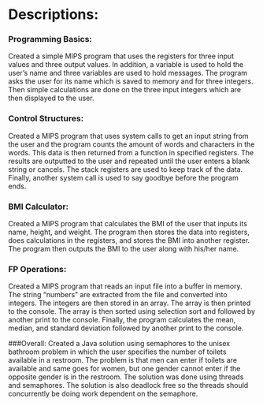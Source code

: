 # Descriptions: 

### Programming Basics:
Created a simple MIPS program that uses the registers for three input values and three output values. In addition, a variable is used to hold the user’s name and three variables are used to hold messages. The program asks the user for its name which is saved to memory and for three integers. Then simple calculations are done on the three input integers which are then displayed to the user.

### Control Structures:
Created a MIPS program that uses system calls to get an input string from the user and the program counts the amount of words and characters in the words. This data is then returned from a function in specified registers. The results are outputted to the user and repeated until the user enters a blank string or cancels. The stack registers are used to keep track of the data. Finally, another system call is used to say goodbye before the program ends.

### BMI Calculator:
Created a MIPS program that calculates the BMI of the user that inputs its name, height, and weight. The program then stores the data into registers, does calculations in the registers, and stores the BMI into another register. The program then outputs the BMI to the user along with his/her name.

### FP Operations:
Created a MIPS program that reads an input file into a buffer in memory. The string “numbers” are extracted from the file and converted into integers. The integers are then stored in an array. The array is then printed to the console. The array is then sorted using selection sort and followed by another print to the console. Finally, the program calculates the mean, median, and standard deviation followed by another print to the console. 

###Overall:
Created a Java solution using semaphores to the unisex bathroom problem in which the user specifies the number of toilets available in a restroom. The problem is that men can enter if toilets are available and same goes for women, but one gender cannot enter if the opposite gender is in the restroom. The solution was done using threads and semaphores. The solution is also deadlock free so the threads should concurrently be doing work dependent on the semaphore.  